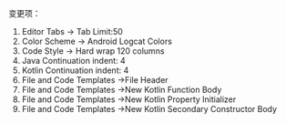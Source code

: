 变更项：
1. Editor Tabs -> Tab Limit:50
3. Color Scheme -> Android Logcat Colors
4. Code Style -> Hard wrap 120 columns 
5. Java Continuation indent: 4
6. Kotlin Continuation indent: 4
7. File and Code Templates ->File Header
8. File and Code Templates ->New Kotlin Function Body
9. File and Code Templates ->New Kotlin Property Initializer
10. File and Code Templates ->New Kotlin Secondary Constructor Body



